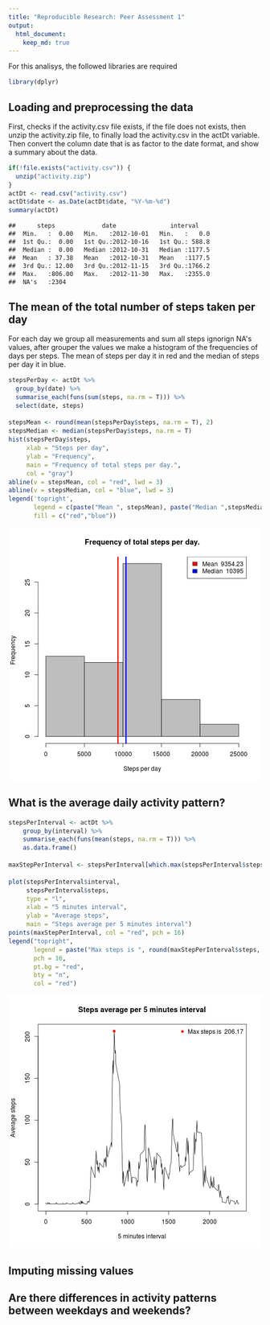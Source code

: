 ```yaml
---
title: "Reproducible Research: Peer Assessment 1"
output: 
  html_document: 
    keep_md: true 
---
```


For this analisys, the followed libraries are required


```r
library(dplyr)
```

## Loading and preprocessing the data

First, checks if the activity.csv file exists, if the file does not exists, then
unzip the activity.zip file, to finally load the activity.csv in the actDt variable.
Then convert the column date that is as factor to the date format, and show a summary 
about the data.



```r
if(!file.exists("activity.csv")) {
  unzip("activity.zip")
}
actDt <- read.csv("activity.csv")
actDt$date <- as.Date(actDt$date, "%Y-%m-%d")
summary(actDt)
```

```
##      steps             date               interval     
##  Min.   :  0.00   Min.   :2012-10-01   Min.   :   0.0  
##  1st Qu.:  0.00   1st Qu.:2012-10-16   1st Qu.: 588.8  
##  Median :  0.00   Median :2012-10-31   Median :1177.5  
##  Mean   : 37.38   Mean   :2012-10-31   Mean   :1177.5  
##  3rd Qu.: 12.00   3rd Qu.:2012-11-15   3rd Qu.:1766.2  
##  Max.   :806.00   Max.   :2012-11-30   Max.   :2355.0  
##  NA's   :2304
```


## The mean of the total number of steps taken per day

For each day we group all measurements and sum all steps ignorign NA's values, after grouper the values we make a histogram of the frequencies of days per steps. The mean of steps per day it in red and the median of steps per day it in blue.


```r
stepsPerDay <- actDt %>% 
  group_by(date) %>% 
  summarise_each(funs(sum(steps, na.rm = T))) %>% 
  select(date, steps)

stepsMean <- round(mean(stepsPerDay$steps, na.rm = T), 2)
stepsMedian <- median(stepsPerDay$steps, na.rm = T)
hist(stepsPerDay$steps, 
     xlab = "Steps per day",
     ylab = "Frequency",
     main = "Frequency of total steps per day.", 
     col = "gray")
abline(v = stepsMean, col = "red", lwd = 3)
abline(v = stepsMedian, col = "blue", lwd = 3)
legend('topright', 
       legend = c(paste("Mean ", stepsMean), paste("Median ",stepsMedian)), 
       fill = c("red","blue"))
```

![plot of chunk unnamed-chunk-2](figure/unnamed-chunk-2-1.png)

## What is the average daily activity pattern?


```r
stepsPerInterval <- actDt %>%
    group_by(interval) %>%
    summarise_each(funs(mean(steps, na.rm = T))) %>%
    as.data.frame()

maxStepPerInterval <- stepsPerInterval[which.max(stepsPerInterval$steps),]

plot(stepsPerInterval$interval, 
     stepsPerInterval$steps, 
     type = "l", 
     xlab = "5 minutes interval", 
     ylab = "Average steps", 
     main = "Steps average per 5 minutes interval")
points(maxStepPerInterval, col = "red", pch = 16)
legend("topright", 
       legend = paste("Max steps is ", round(maxStepPerInterval$steps, 2)), 
       pch = 16, 
       pt.bg = "red", 
       bty = "n", 
       col = "red")
```

![plot of chunk unnamed-chunk-3](figure/unnamed-chunk-3-1.png)

## Imputing missing values



## Are there differences in activity patterns between weekdays and weekends?
